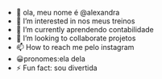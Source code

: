 - 👋 ola, meu nome é @alexandra
- 👀 I’m interested in nos meus treinos
- 🌱 I’m currently aprendendo contabilidade
- 💞️ I’m looking to collaborate projetos
- 📫 How to reach me pelo instagram
- 😀pronomes:ela dela
- ⚡ Fun fact: sou divertida

<!---
alexandra-25122023/alexandra-25122023 is a ✨ special ✨ repository because its `README.md` (this file) appears on your GitHub profile.
You can click the Preview link to take a look at your changes.
--->
